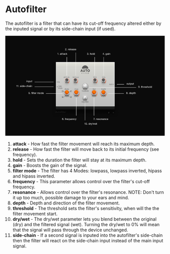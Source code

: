 # Autofilter

The autofilter is a filter that can have its cut-off frequency altered
either by the inputed signal or by its side-chain input (if used).

![/images/autofilter2.png](/images/autofilter2.png
"/images/autofilter2.png")

1.  **attack** - How fast the filter movement will reach its maximum
    depth.
2.  **release** - How fast the filter will move back to its initial
    frequency (see frequency).
3.  **hold** - Sets the duration the filter will stay at its maximum
    depth.
4.  **gain** - Boosts the gain of the signal.
5.  **filter mode** - The filter has 4 Modes: lowpass, lowpass inverted,
    hipass and hipass inverted.
6.  **frequency** - This parameter allows control over the filter's
    cut-off frequency.
7.  **resonance** - Allows control over the filter's resonance. NOTE:
    Don't turn it up too much, possible damage to your ears and mind.
8.  **depth** - Depth and direction of the filter movement.
9.  **threshold** - The threshold sets the filter's sensitivity, when
    will the the filter movement start.
10. **dry/wet** - The dry/wet parameter lets you blend between the
    original (dry) and the filtered signal (wet). Turning the dry/wet to
    0% will mean that the signal will pass through the device unchanged.
11. **side-chain** - If a second signal is inputed into the autofilter's
    side-chain then the filter will react on the side-chain input
    instead of the main input signal.
